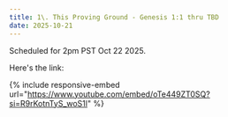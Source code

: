```yaml
---
title: 1\. This Proving Ground - Genesis 1:1 thru TBD
date: 2025-10-21
---
```


Scheduled for 2pm PST Oct 22 2025.

Here's the link:

{% include responsive-embed url="https://www.youtube.com/embed/oTe449ZT0SQ?si=R9rKotnTyS_woS1l" %}